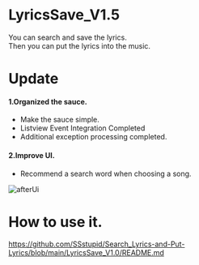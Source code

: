 # LyricsSave_V1.5
You can search and save the lyrics.         
Then you can put the lyrics into the music.     

# Update
#### 1.Organized the sauce.            
* Make the sauce simple.  
* Listview Event Integration Completed
* Additional exception processing completed.              
        
#### 2.Improve UI.                       
* Recommend a search word when choosing a song.       

![afterUi](https://user-images.githubusercontent.com/90036120/134809998-7d436c0b-49e7-4941-bb5f-23665395e9a0.JPG)       


# How to use it.
https://github.com/SSstupid/Search_Lyrics-and-Put-Lyrics/blob/main/LyricsSave_V1.0/README.md

